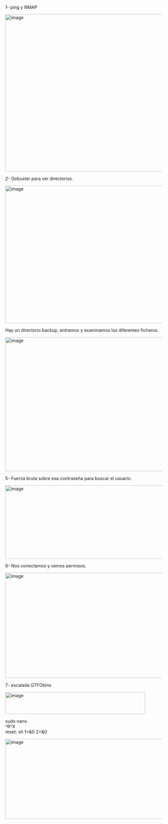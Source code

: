 1- ping y NMAP

<img width="767" height="502" alt="image" src="https://github.com/user-attachments/assets/6499efb3-c6b3-455a-8d69-33b3ef2d8f2e" />

2- Gobuster para ver directorios.

<img width="903" height="439" alt="image" src="https://github.com/user-attachments/assets/2b09af8b-c839-4bba-99eb-8d354335022e" />

Hay un directorio backup, entramos y examinamos los diferentes ficheros.

<img width="893" height="428" alt="image" src="https://github.com/user-attachments/assets/33ef77ee-8733-48e3-b50c-1df4a6e0b51e" />

5- Fuerza bruta sobre esa contraseña para buscar el usuario.

<img width="795" height="234" alt="image" src="https://github.com/user-attachments/assets/746e36d6-ec9f-4733-a7c0-0d328e8b0620" />

6- Nos conectamos y vemos permisos.

<img width="599" height="336" alt="image" src="https://github.com/user-attachments/assets/ee458d3b-0ed1-43cf-b0d9-861fff8dad7a" />

7- escalada GTFObins

<img width="447" height="70" alt="image" src="https://github.com/user-attachments/assets/21269c83-0107-4edc-8b5b-17a54c320655" />

sudo nano    
^R^X    
reset; sh 1>&0 2>&0     

<img width="920" height="256" alt="image" src="https://github.com/user-attachments/assets/b0300baf-d200-4b4b-9fef-9e1b2dfecf44" />
